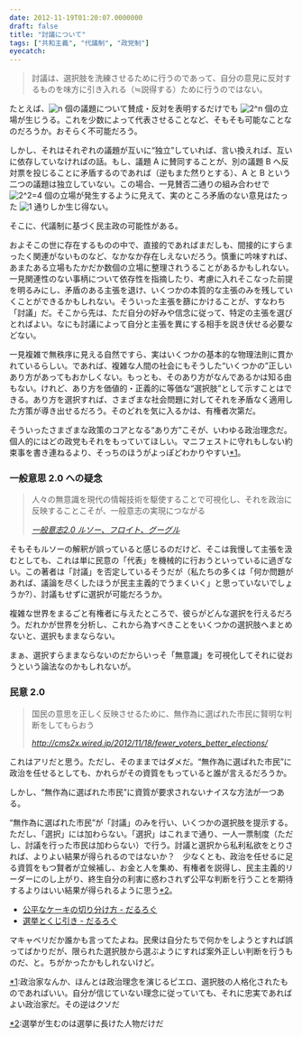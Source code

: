```yaml
---
date: 2012-11-19T01:20:07.0000000
draft: false
title: "討議について"
tags: ["共和主義", "代議制", "政党制"]
eyecatch: 
---
```


<blockquote>
<p>討議は、選択肢を洗練させるために行うのであって、自分の意見に反対するものを味方に引き入れる（≒説得する）ために行うのではない。</p>

</blockquote>
<p>たとえば、<img src="https://chart.apis.google.com/chart?cht=tx&chl=n" alt="n"/> 個の議題について賛成・反対を表明するだけでも <img src="https://chart.apis.google.com/chart?cht=tx&chl=2%5En" alt="2^n"/> 個の立場が生じうる。これを少数によって代表させることなど、そもそも可能なことなのだろうか。おそらく不可能だろう。</p><p>しかし、それはそれぞれの議題が互いに“独立”していれば、言い換えれば、互いに依存していなければの話。もし、議題 A に賛同することが、別の議題 B へ反対票を投じることに矛盾するのであれば（逆もまた然りとする）、A と B という二つの議題は独立していない。この場合、一見賛否二通りの組み合わせで <img src="https://chart.apis.google.com/chart?cht=tx&chl=2%5E2%3D4" alt="2^2=4"/> 個の立場が発生するように見えて、実のところ矛盾のない意見はたった <img src="https://chart.apis.google.com/chart?cht=tx&chl=1" alt="1"/> 通りしか生じ得ない。</p><p>そこに、代議制に基づく民主政の可能性がある。</p><p>およそこの世に存在するものの中で、直接的であればまだしも、間接的にすらまったく関連がないものなど、なかなか存在しえないだろう。慎重に吟味すれば、あまたある立場もたかだか数個の立場に整理されうることがあるかもしれない。一見関連性のない事柄について依存性を指摘したり、考慮に入れそこなった前提を明るみにし、矛盾のある主張を退け、いくつかの本質的な主張のみを残していくことができるかもしれない。そういった主張を篩にかけることが、すなわち「討議」だ。そこから先は、ただ自分の好みや信念に従って、特定の主張を選びとればよい。なにも討議によって自分と主張を異にする相手を説き伏せる必要などない。</p><p>一見複雑で無秩序に見える自然ですら、実はいくつかの基本的な物理法則に貫かれているらしい。であれば、複雑な人間の社会にもそうした“いくつかの”正しいあり方があってもおかしくない。もっとも、そのあり方がなんであるかは知る由もない。けれど、あり方を価値的・正義的に等価な“選択肢”として示すことはできる。あり方を選択すれば、さまざまな社会問題に対してそれを矛盾なく適用した方策が導き出せるだろう。そのどれを気に入るかは、有権者次第だ。</p><p>そういったさまざまな政策のコアとなる“あり方”こそが、いわゆる政治理念だ。個人的にはどの政党もそれをもっていてほしい。マニフェストに守れもしない約束事を書き連ねるより、そっちのほうがよっぽどわかりやすい<a href="#f-2a6c7631" name="fn-2a6c7631" title="政治家なんか、ほんとは政治理念を演じるピエロ、選択肢の人格化されたものであればいい。自分が信じていない理念に従っていても、それに忠実であればよい政治家だ。その逆はクソだ">*1</a>。</p>

<div class="section">
<h3>一般意思 2.0 への疑念</h3>

<blockquote cite="http://d.hatena.ne.jp/asin/4062173980/bestylesnet-22">
<p>人々の無意識を現代の情報技術を駆使することで可視化し、それを政治に反映することこそが、一般意志の実現につながる</p>

<cite><a href="http://d.hatena.ne.jp/asin/4062173980/bestylesnet-22">一般意志2.0 ルソー、フロイト、グーグル</a></cite>
</blockquote>
<p>そもそもルソーの解釈が誤っていると感じるのだけど、そこは我慢して主張を汲むとしても、これは単に民意の「代表」を機械的に行おうといっているに過ぎない。この著者は「討議」を否定しているそうだが（私たちの多くは「何か問題があれば、議論を尽くしたほうが民主主義的でうまくいく」と思っていないでしょうか?）、討議もせずに選択が可能だろうか。</p><p>複雑な世界をまるごと有権者に与えたところで、彼らがどんな選択を行えるだろう。だれかが世界を分析し、これから為すべきことをいくつかの選択肢へまとめないと、選択もままならない。</p><p>まぁ、選択すらままならないのだからいっそ「無意識」を可視化してそれに従おうという論法なのかもしれないが。</p>

</div>
<div class="section">
<h3>民意 2.0</h3>

<blockquote cite="http://cms2x.wired.jp/2012/11/18/fewer_voters_better_elections/">
<p>国民の意思を正しく反映させるために、無作為に選ばれた市民に賢明な判断をしてもらおう</p>

<cite><a href="http://cms2x.wired.jp/2012/11/18/fewer_voters_better_elections/">http://cms2x.wired.jp/2012/11/18/fewer_voters_better_elections/</a></cite>
</blockquote>
<p>これはアリだと思う。ただし、そのままではダメだ。“無作為に選ばれた市民”に政治を任せるとしても、かれらがその資質をもっていると誰が言えるだろうか。</p><p>しかし、“無作為に選ばれた市民”に資質が要求されないナイスな方法が一つある。</p><p>“無作為に選ばれた市民”が「討議」のみを行い、いくつかの選択肢を提示する。ただし、「選択」には加わらない。「選択」はこれまで通り、一人一票制度（ただし、討議を行った市民は加わらない）で行う。討議と選択から私利私欲をとりされば、よりよい結果が得られるのではないか？　少なくとも、政治を任せるに足る資質をもつ賢者が立候補し、お金と人を集め、有権者を説得し、民主主義的リーダーにのし上がり、終生自分の利害に惑わされず公平な判断を行うことを期待するよりはいい結果が得られるように思う<a href="#f-d4c0c4e6" name="fn-d4c0c4e6" title="選挙が生むのは選挙に長けた人物だけだ">*2</a>。</p>

<ul>
<li><a href="https://blog.daruyanagi.jp/entry/2012/08/10/162148">&#x516C;&#x5E73;&#x306A;&#x30B1;&#x30FC;&#x30AD;&#x306E;&#x5207;&#x308A;&#x5206;&#x3051;&#x65B9; - &#x3060;&#x308B;&#x308D;&#x3050;</a></li>
<li><a href="https://blog.daruyanagi.jp/entry/2011/12/25/232455">&#x9078;&#x6319;&#x3068;&#x304F;&#x3058;&#x5F15;&#x304D; - &#x3060;&#x308B;&#x308D;&#x3050;</a></li>
</ul><p>マキャベリだか誰かも言ってたよね。民衆は自分たちで何かをしようとすれば誤ってばかりだが、限られた選択肢から選ぶようにすれば案外正しい判断を行うものだ、と。ちがかったかもしれないけど。</p>

</div><div class="footnote">
<p class="footnote"><a href="#fn-2a6c7631" name="f-2a6c7631" class="footnote-number">*1</a><span class="footnote-delimiter">:</span><span class="footnote-text">政治家なんか、ほんとは政治理念を演じるピエロ、選択肢の人格化されたものであればいい。自分が信じていない理念に従っていても、それに忠実であればよい政治家だ。その逆はクソだ</span></p>
<p class="footnote"><a href="#fn-d4c0c4e6" name="f-d4c0c4e6" class="footnote-number">*2</a><span class="footnote-delimiter">:</span><span class="footnote-text">選挙が生むのは選挙に長けた人物だけだ</span></p>
</div>